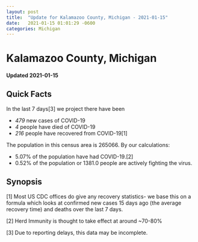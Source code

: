 ```yaml
---
layout: post
title:  "Update for Kalamazoo County, Michigan - 2021-01-15"
date:   2021-01-15 01:01:29 -0600
categories: Michigan
---
```


# Kalamazoo County, Michigan
#### Updated 2021-01-15

## Quick Facts

In the last 7 days[3] we project there have been
- *479* new cases of COVID-19
- *4* people have died of COVID-19
- *216* people have recovered from COVID-19[1]

The population in this census area is 265066. By our calculations:
- 5.07% of the population have had COVID-19.[2]
- 0.52% of the population or 1381.0 people are actively fighting the virus.

## Synopsis




[1] Most US CDC offices do give any recovery statistics- we base this on a formula which looks at confirmed new cases
15 days ago (the average recovery time) and deaths over the last 7 days.

[2] Herd Immunity is thought to take effect at around ~70-80%

[3] Due to reporting delays, this data may be incomplete.
 
    